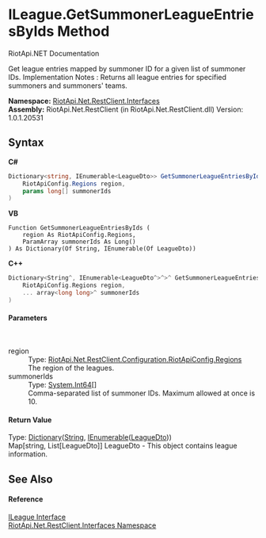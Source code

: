 # ILeague.GetSummonerLeagueEntriesByIds Method 
RiotApi.NET Documentation 

Get league entries mapped by summoner ID for a given list of summoner IDs. Implementation Notes : Returns all league entries for specified summoners and summoners' teams.

**Namespace:**&nbsp;<a href="48cda41f-0d73-abf8-ab33-13ac48004c66">RiotApi.Net.RestClient.Interfaces</a><br />**Assembly:**&nbsp;RiotApi.Net.RestClient (in RiotApi.Net.RestClient.dll) Version: 1.0.1.20531

## Syntax

**C#**<br />
``` C#
Dictionary<string, IEnumerable<LeagueDto>> GetSummonerLeagueEntriesByIds(
	RiotApiConfig.Regions region,
	params long[] summonerIds
)
```

**VB**<br />
``` VB
Function GetSummonerLeagueEntriesByIds ( 
	region As RiotApiConfig.Regions,
	ParamArray summonerIds As Long()
) As Dictionary(Of String, IEnumerable(Of LeagueDto))
```

**C++**<br />
``` C++
Dictionary<String^, IEnumerable<LeagueDto^>^>^ GetSummonerLeagueEntriesByIds(
	RiotApiConfig.Regions region, 
	... array<long long>^ summonerIds
)
```


#### Parameters
&nbsp;<dl><dt>region</dt><dd>Type: <a href="4d977124-7072-aed6-d4c3-44de17e37ee2">RiotApi.Net.RestClient.Configuration.RiotApiConfig.Regions</a><br />The region of the leagues.</dd><dt>summonerIds</dt><dd>Type: <a href="http://msdn2.microsoft.com/en-us/library/6yy583ek" target="_blank">System.Int64</a>[]<br />Comma-separated list of summoner IDs. Maximum allowed at once is 10.</dd></dl>

#### Return Value
Type: <a href="http://msdn2.microsoft.com/en-us/library/xfhwa508" target="_blank">Dictionary</a>(<a href="http://msdn2.microsoft.com/en-us/library/s1wwdcbf" target="_blank">String</a>, <a href="http://msdn2.microsoft.com/en-us/library/9eekhta0" target="_blank">IEnumerable</a>(<a href="80ad95ef-2195-5efa-0497-14d42aa093ee">LeagueDto</a>))<br />Map[string, List[LeagueDto]] LeagueDto - This object contains league information.

## See Also


#### Reference
<a href="f4feab45-6453-d761-cffb-cc231a5a7b28">ILeague Interface</a><br /><a href="48cda41f-0d73-abf8-ab33-13ac48004c66">RiotApi.Net.RestClient.Interfaces Namespace</a><br />
